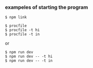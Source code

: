 ### exampeles of starting the program
```
$ npm link

$ procfile
$ procfile -t hi
$ procfile -t in
```
or
```
$ npm run dev
$ npm run dev -- -t hi
$ npm run dev -- -t in
```
